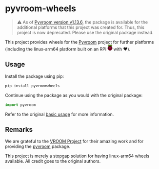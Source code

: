 # pyvroom-wheels

> :warning: As of [Pyvroom version v1.13.6](https://pypi.org/project/pyvroom/1.13.6/), the package is available for the additional platforms that this project was created for. Thus, this project is now deprecated. Please use the original package instead.

This project provides wheels for the [Pyvroom](https://github.com/VROOM-Project/pyvroom) project for further platforms (including the linux-arm64 platform built on an RPi <img src="material/rpi-logo.png" height="20" /> with ❤️).

## Usage

Install the package using pip:

```bash
pip install pyvroomwheels
```

Continue using the package as you would with the original package:

```python
import pyvroom
```

Refer to the original [basic usage](https://github.com/VROOM-Project/pyvroom?tab=readme-ov-file#basic-usage) for more information.

## Remarks

We are grateful to the [VROOM Project](https://github.com/VROOM-Project/vroom) for their amazing work and for providing the [pyvroom](https://pypi.org/project/pyvroom/) package.

This project is merely a stopgap solution for having linux-arm64 wheels available. All credit goes to the original authors.
